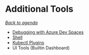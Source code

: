 # Additional Tools

[_Back to agenda_](../README.md)

- [Debugging with Azure Dev Spaces](01-debugging.md)
- [Shell](02-cmd-pimping.md)
- [Kubectl Plugins](03-kubectl-plugins.md)
- UI Tools (Builtin Dashboard)
